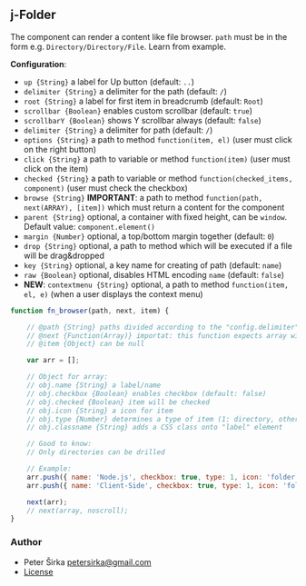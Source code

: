 ## j-Folder

The component can render a content like file browser. `path` must be in the form e.g. `Directory/Directory/File`. Learn from example.

__Configuration__:

- `up {String}` a label for Up button (default: `..`)
- `delimiter {String}` a delimiter for the path (default: `/`)
- `root {String}` a label for first item in breadcrumb (default: `Root`)
- `scrollbar {Boolean}` enables custom scrollbar (default: `true`)
- `scrollbarY {Boolean}` shows Y scrollbar always (default: `false`)
- `delimiter {String}` a delimiter for path (default: `/`)
- `options {String}` a path to method `function(item, el)` (user must click on the right button)
- `click {String}` a path to variable or method `function(item)` (user must click on the item)
- `checked {String}` a path to variable or method `function(checked_items, component)` (user must check the checkbox)
- `browse {String}` __IMPORTANT__: a path to method `function(path, next(ARRAY), [item])` which must return a content for the component
- `parent {String}` optional, a container with fixed height, can be `window`. Default value: `component.element()`
- `margin {Number}` optional, a top/bottom margin together (default: `0`)
- `drop {String}` optional, a path to method which will be executed if a file will be drag&dropped
- `key {String}` optional, a key name for creating of path (default: `name`)
- `raw {Boolean}` optional, disables HTML encoding `name` (default: `false`)
- __NEW__: `contextmenu {String}` optional, a path to method `function(item, el, e)` (when a user displays the context menu)

```js
function fn_browser(path, next, item) {

	// @path {String} paths divided according to the "config.delimiter"
	// @next {Function(Array)} importat: this function expects array with items
	// @item {Object} can be null

	var arr = [];

	// Object for array:
	// obj.name {String} a label/name
	// obj.checkbox {Boolean} enables checkbox (default: false)
	// obj.checked {Boolean} item will be checked
	// obj.icon {String} a icon for item
	// obj.type {Number} determines a type of item (1: directory, other: file)
	// obj.classname {String} adds a CSS class onto "label" element

	// Good to know:
	// Only directories can be drilled

	// Example:
	arr.push({ name: 'Node.js', checkbox: true, type: 1, icon: 'folder' });
	arr.push({ name: 'Client-Side', checkbox: true, type: 1, icon: 'folder' });

	next(arr);
	// next(array, noscroll);
}
```

### Author

- Peter Širka <petersirka@gmail.com>
- [License](https://www.totaljs.com/license/)